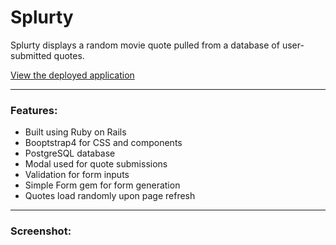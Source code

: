 # Splurty

Splurty displays a random movie quote pulled from a database of user-submitted quotes.
  
  
[View the deployed application](https://splurty-jocelyn-mellein.herokuapp.com/)
___

### Features:
- Built using Ruby on Rails
- Booptstrap4 for CSS and components
- PostgreSQL database
- Modal used for quote submissions
- Validation for form inputs
- Simple Form gem for form generation
- Quotes load randomly upon page refresh

___
### Screenshot:
